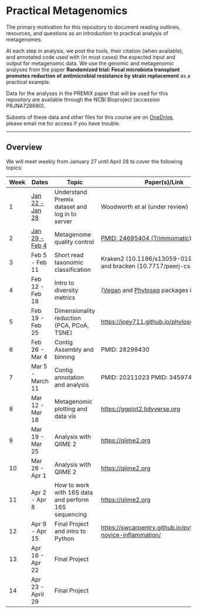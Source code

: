 # Practical Metagenomics
The primary motivation for this repository to document reading outlines, resources, and questions as an introduction to practical analysis of metagenomes.

At each step in analysis, we post the tools, their citation (when available), and annotated code used with (in most cases) the expected input and output for metagenomic data. We use the genomic and metagenomic analyses from the paper **Randomized trial: Fecal microbiota transplant promotes reduction of antimicrobial resistance by strain replacement** as a practical example. 

Data for the analyses in the PREMIX paper that will be used for this repository are available through the NCBI Bioproject (accession PRJNA728680).

Subsets of these data and other files for this course are on [OneDrive](https://emory-my.sharepoint.com/:f:/g/personal/mwoodwo_emory_edu/EiKUkQ__b2lLjGX8h-VmZZAB5Hx1y0kPhSvmcwR59xg97g?e=eZk9ad), please email me for access if you have trouble.

---

## Overview
We will meet weekly from January 27 until April 28 to cover the following topics:

| Week | Dates | Topic | Paper(s)/Link |
| --- | --- | --- | --- |
| 1	| [Jan 22 - Jan 28](pages/23.01.27.md) | Understand Premix dataset and log in to server | Woodworth et al (under review)
| 2	| [Jan 29 - Feb 4](pages/23.02.03.md) | Metagenome quality control | [PMID: 24695404 (Trimmomatic)](https://pubmed.ncbi.nlm.nih.gov/24695404/)
| 3	| Feb 5 - Feb 11 | Short read taxonomic classification | Kraken2 (10.1186/s13059-019-1891-0) and bracken (10.7717/peerj-cs.104)
| 4	| Feb 12 - Feb 18 | Intro to diversity metrics | ([Vegan](https://github.com/vegandevs/vegan) and [Phyloseq](https://joey711.github.io/phyloseq/index.html) packages in R)
| 5	| Feb 19 - Feb 25 | Dimensionality reduction (PCA, PCoA, TSNE) |	https://joey711.github.io/phyloseq/index.html
| 6 | Feb 26 - Mar 4 | Contig Assembly and binning	| PMID: 28298430
| 7	| Mar 5 - March 11 | Contig annotation and analysis	| PMID: 20211023 PMID: 34597405
| 8	| Mar 12 - Mar 18 | Metagenomic plotting and data vis	| https://ggplot2.tidyverse.org
| 9	| Mar 19 - Mar 25 | Analysis with QIIME 2	| https://qiime2.org
| 10 | Mar 26 - Apr 1 | Analysis with QIIME 2	| https://qiime2.org
| 11 | Apr 2 - Apr 8 | How to work with 16S data and perform 16S sequencing| 	https://qiime2.org
| 12 | Apr 9 - Apr 15 | Final Project and intro to Python | 	https://swcarpentry.github.io/python-novice-inflammation/
| 13 | Apr 16 - Apr 22 | Final Project
| 14 | Apr 23 - April 29 | Final Project
